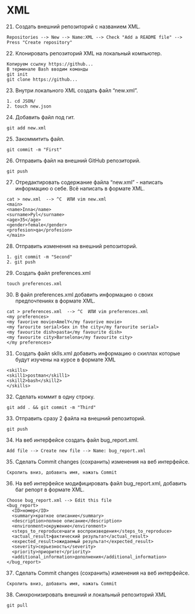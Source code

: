 # XML
 21. Создать внешний репозиторий c названием XML.    
```
Repositories --> New --> Name:XML --> Check "Add a README file" --> Press "Create repository"
```
 22. Клонировать репозиторий XML на локальный компьютер.
```
Копируем ссылку https://github...
В терминале Bash вводим команды
git init
git clone https://github...
```
 23. Внутри локального XML создать файл “new.xml”.
```
1. cd JSON/
2. touch new.json
```
 24. Добавить файл под гит.
```
git add new.xml
```
 25. Закоммитить файл.
```
git commit -m "First"
```
 26. Отправить файл на внешний GitHub репозиторий.
```
git push
```
 27. Отредактировать содержание файла “new.xml” - написать информацию о себе. Всё написать в формате XML.
```
cat > new.xml  --> ^C  ИЛИ vim new.xml
<main>
<name>Inna</name>
<surname>Pyl</surname>
<age>35</age>
<gender>female</gender>
<profesion>qa</profesion>
</main>
```
 28. Отправить изменения на внешний репозиторий.
```
1. git commit -m "Second"  
2. git push
```
 29. Создать файл preferences.xml
```
touch preferences.xml
```
 30. В файл preferences.xml добавить информацию о своих предпочтениях в формате XML.
```
cat > preferences.xml  --> ^C  ИЛИ vim preferences.xml
<my preferences>
<my favorive movie>AmelY</my favorive movie>
<my farourite serial>Sex in the city</my farourite serial>
<my favourite dish>pasta</my favourite dish>
<my favourite city>Barselona</my favourite city>
</my preferences>
```
 31. Создать файл sklls.xml добавить информацию о скиллах которые будут изучены на курсе в формате XML
```cat > skills.xml  --> ^C  ИЛИ vim skills.xml
<skills>
<skill1>postman</skill1>
<skill2>bash</skill2>
</skills>
```
 32. Сделать коммит в одну строку.
```
git add . && git commit -m "Third"
```
 33. Отправить сразу 2 файла на внешний репозиторий.
```
git push
```
 34. На веб интерфейсе создать файл bug_report.xml.
```
Add file --> Create new file --> Name: bug_report.xml
```
 35. Сделать Commit changes (сохранить) изменения на веб интерфейсе.
```
Скролить вниз, добавить имя, нажать Commit
```
 36. На веб интерфейсе модифицировать файл bug_report.xml, добавить баг репорт в формате XML.
```
Choose bug_report.xml --> Edit this file
<bug_report>
  <ID>номер</ID>
  <summary>краткое описание</summary>
  <description>полное описание</description>
  <environment>окружение</environment>
  <steps_to_reproduce>шаги воспроизведения</steps_to_reproduce>
  <actual_result>фактический результат</actual_result>
  <expected_result>ожидаемый результат</expected_result>
  <severity>серьезность</severity>
  <priority>приоритет</priority>
  <additional_information>дополнения</additional_information>
</bug_report>
```
 37. Сделать Commit changes (сохранить) изменения на веб интерфейсе.
```
Скролить вниз, добавить имя, нажать Commit
```
 38. Синхронизировать внешний и локальный репозиторий XML
```
git pull
```
